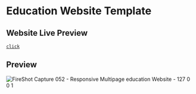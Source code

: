 # Education Website Template

## Website Live Preview
[`click`](https://imzuyel.github.io/education-template/)

## Preview
![FireShot Capture 052 - Responsive Multipage education Website - 127 0 0 1](https://user-images.githubusercontent.com/43112820/171134881-8b6d8dff-9f72-4348-a3c2-f677f4822d92.png)


